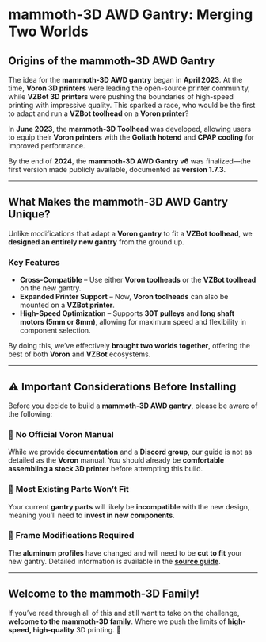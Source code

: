 # **mammoth-3D AWD Gantry: Merging Two Worlds**

## **Origins of the mammoth-3D AWD Gantry**  

The idea for the **mammoth-3D AWD gantry** began in **April 2023**. At the time, **Voron 3D printers** were leading the open-source printer community, while **VZBot 3D printers** were pushing the boundaries of high-speed printing with impressive quality. 
This sparked a race, who would be the first to adapt and run a **VZBot toolhead** on a **Voron printer**?  

In **June 2023**, the **mammoth-3D Toolhead** was developed, allowing users to equip their **Voron printers** with the **Goliath hotend** and **CPAP cooling** for improved performance.  

By the end of **2024**, the **mammoth-3D AWD Gantry v6** was finalized—the first version made publicly available, documented as **version 1.7.3**.  

---

## **What Makes the mammoth-3D AWD Gantry Unique?**

Unlike modifications that adapt a **Voron gantry** to fit a **VZBot toolhead**, we **designed an entirely new gantry** from the ground up.  

### **Key Features**  

- **Cross-Compatible** – Use either **Voron toolheads** or the **VZBot toolhead** on the new gantry.  
- **Expanded Printer Support** – Now, **Voron toolheads** can also be mounted on a **VZBot printer**.  
- **High-Speed Optimization** – Supports **30T pulleys** and **long shaft motors (5mm or 8mm)**, allowing for maximum speed and flexibility in component selection.  

By doing this, we’ve effectively **brought two worlds together**, offering the best of both **Voron** and **VZBot** ecosystems.  

---

## ⚠️ **Important Considerations Before Installing**  

Before you decide to build a **mammoth-3D AWD gantry**, please be aware of the following:  

### 🔹 **No Official Voron Manual**  
While we provide **documentation** and a **Discord group**, our guide is not as detailed as the **Voron** manual. You should already be **comfortable assembling a stock 3D printer** before attempting this build.  

### 🔹 **Most Existing Parts Won’t Fit**  
Your current **gantry parts** will likely be **incompatible** with the new design, meaning you’ll need to **invest in new components**.  

### 🔹 **Frame Modifications Required**  
The **aluminum profiles** have changed and will need to be **cut to fit** your new gantry. Detailed information is available in the **[source guide](https://docs.mammoth-3d.ch/voron_3d_printers/awd_gantry_vz_toolhead_printed_version/bom/awdvz_sourcing_guide/)**.  

---

## **Welcome to the mammoth-3D Family!**  

If you’ve read through all of this and still want to take on the challenge, **welcome to the mammoth-3D family**. Where we push the limits of **high-speed, high-quality** 3D printing. 🚀  
